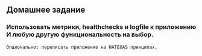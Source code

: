 ## Домашнее задание
### Использовать метрики, healthchecks и logfile к приложению И любую другую функциональность на выбор.
    
    Опционально: переписать приложение на HATEOAS принципах.